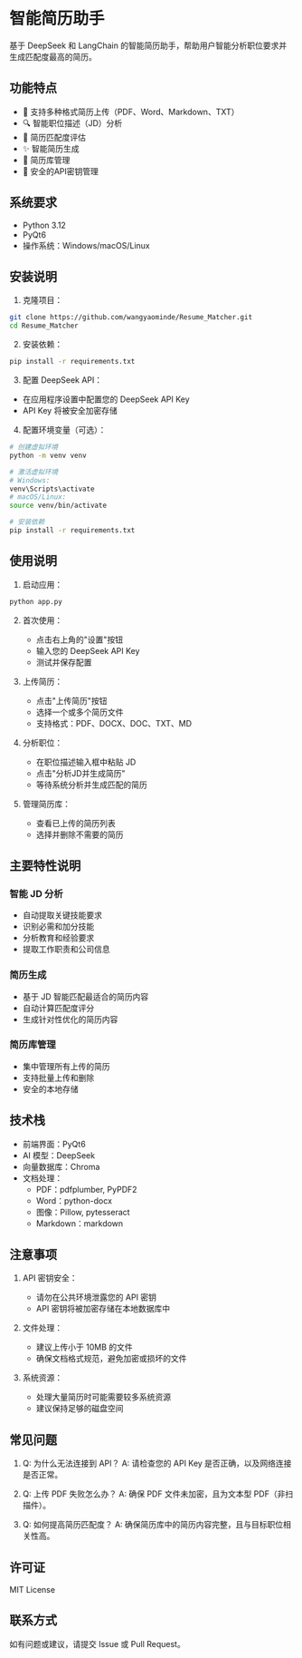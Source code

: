 # 智能简历助手

基于 DeepSeek 和 LangChain 的智能简历助手，帮助用户智能分析职位要求并生成匹配度最高的简历。

## 功能特点

- 📄 支持多种格式简历上传（PDF、Word、Markdown、TXT）
- 🔍 智能职位描述（JD）分析
- 🎯 简历匹配度评估
- ✨ 智能简历生成
- 💼 简历库管理
- 🔐 安全的API密钥管理

## 系统要求

- Python 3.12
- PyQt6
- 操作系统：Windows/macOS/Linux

## 安装说明

1. 克隆项目：
```bash
git clone https://github.com/wangyaominde/Resume_Matcher.git
cd Resume_Matcher
```

2. 安装依赖：
```bash
pip install -r requirements.txt
```

3. 配置 DeepSeek API：
- 在应用程序设置中配置您的 DeepSeek API Key
- API Key 将被安全加密存储

4. 配置环境变量（可选）：
```bash
# 创建虚拟环境
python -m venv venv

# 激活虚拟环境
# Windows:
venv\Scripts\activate
# macOS/Linux:
source venv/bin/activate

# 安装依赖
pip install -r requirements.txt
```


## 使用说明

1. 启动应用：
```bash
python app.py
```

2. 首次使用：
   - 点击右上角的"设置"按钮
   - 输入您的 DeepSeek API Key
   - 测试并保存配置

3. 上传简历：
   - 点击"上传简历"按钮
   - 选择一个或多个简历文件
   - 支持格式：PDF、DOCX、DOC、TXT、MD

4. 分析职位：
   - 在职位描述输入框中粘贴 JD
   - 点击"分析JD并生成简历"
   - 等待系统分析并生成匹配的简历

5. 管理简历库：
   - 查看已上传的简历列表
   - 选择并删除不需要的简历

## 主要特性说明

### 智能 JD 分析
- 自动提取关键技能要求
- 识别必需和加分技能
- 分析教育和经验要求
- 提取工作职责和公司信息

### 简历生成
- 基于 JD 智能匹配最适合的简历内容
- 自动计算匹配度评分
- 生成针对性优化的简历内容

### 简历库管理
- 集中管理所有上传的简历
- 支持批量上传和删除
- 安全的本地存储

## 技术栈

- 前端界面：PyQt6
- AI 模型：DeepSeek
- 向量数据库：Chroma
- 文档处理：
  - PDF：pdfplumber, PyPDF2
  - Word：python-docx
  - 图像：Pillow, pytesseract
  - Markdown：markdown

## 注意事项

1. API 密钥安全：
   - 请勿在公共环境泄露您的 API 密钥
   - API 密钥将被加密存储在本地数据库中

2. 文件处理：
   - 建议上传小于 10MB 的文件
   - 确保文档格式规范，避免加密或损坏的文件

3. 系统资源：
   - 处理大量简历时可能需要较多系统资源
   - 建议保持足够的磁盘空间

## 常见问题

1. Q: 为什么无法连接到 API？
   A: 请检查您的 API Key 是否正确，以及网络连接是否正常。

2. Q: 上传 PDF 失败怎么办？
   A: 确保 PDF 文件未加密，且为文本型 PDF（非扫描件）。

3. Q: 如何提高简历匹配度？
   A: 确保简历库中的简历内容完整，且与目标职位相关性高。

## 许可证

MIT License

## 联系方式

如有问题或建议，请提交 Issue 或 Pull Request。 